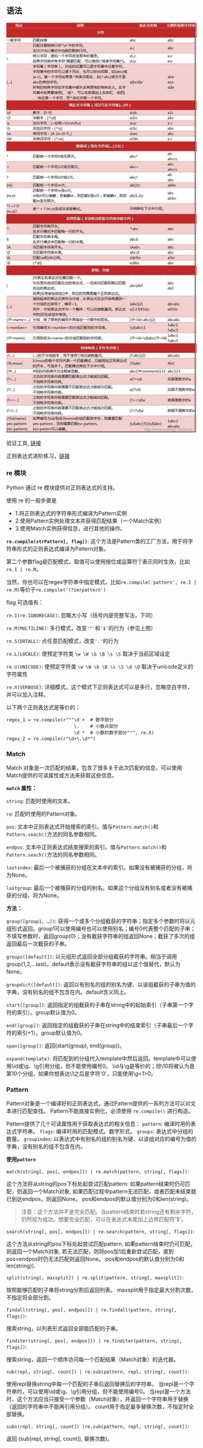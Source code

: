 

## 语法
<img width="800" alt="regex" src="./image/regex.jpg">


验证工具, [链接](http://regexr.com/)

正则表达式进阶练习，[链接](https://alf.nu/RegexGolf)

### **re 模块**

Python 通过 re 模块提供对正则表达式的支持。

使用 re 的一般步骤是
* 1.将正则表达式的字符串形式编译为Pattern实例
* 2.使用Pattern实例处理文本并获得匹配结果（一个Match实例）
* 3.使用Match实例获得信息，进行其他的操作。


**`re.compile(strPattern[, flag])`**:
这个方法是Pattern类的工厂方法，用于将字符串形式的正则表达式编译为Pattern对象。

第二个参数flag是匹配模式，取值可以使用按位或运算符'|'表示同时生效，比如`re.I | re.M`。

当然，你也可以在regex字符串中指定模式，比如`re.compile('pattern', re.I | re.M)`等价于`re.compile('(?im)pattern')`

flag 可选值有：

`re.I(re.IGNORECASE)`: 忽略大小写（括号内是完整写法，下同）

`re.M(MULTILINE)`: 多行模式，改变`'^'`和`'$'`的行为（参见上图）

`re.S(DOTALL)`: 点任意匹配模式，改变`'.'`的行为

`re.L(LOCALE)`: 使预定字符类 `\w \W \b \B \s \S` 取决于当前区域设定

`re.U(UNICODE)`: 使预定字符类 `\w \W \b \B \s \S \d \D` 取决于unicode定义的字符属性

`re.X(VERBOSE)`: 详细模式。这个模式下正则表达式可以是多行，忽略空白字符，并可以加入注释。

以下两个正则表达式是等价的：
```
regex_1 = re.compile(r"""\d +  # 数字部分
                         \.    # 小数点部分
                         \d *  # 小数的数字部分""", re.X)
regex_2 = re.compile(r"\d+\.\d*")
```


### **Match**

Match 对象是一次匹配的结果，包含了很多关于此次匹配的信息，可以使用Match提供的可读属性或方法来获取这些信息。

**`match` 属性：**

`string`: 匹配时使用的文本。

`re`: 匹配时使用的Pattern对象。

`pos`: 文本中正则表达式开始搜索的索引。值与`Pattern.match()`和`Pattern.seach()`方法的同名参数相同。

`endpos`: 文本中正则表达式结束搜索的索引。值与`Pattern.match()`和`Pattern.seach()`方法的同名参数相同。

`lastindex`: 最后一个被捕获的分组在文本中的索引。如果没有被捕获的分组，将为None。

`lastgroup`: 最后一个被捕获的分组的别名。如果这个分组没有别名或者没有被捕获的分组，将为None。

**方法：**

`group([group1, …])`: 
获得一个或多个分组截获的字符串；指定多个参数时将以元组形式返回。group1可以使用编号也可以使用别名；编号0代表整个匹配的子串；不填写参数时，返回group(0)；没有截获字符串的组返回None；截获了多次的组返回最后一次截获的子串。

`groups([default])`: 
以元组形式返回全部分组截获的字符串。相当于调用group(1,2,…last)。default表示没有截获字符串的组以这个值替代，默认为None。

`groupdict([default])`: 
返回以有别名的组的别名为键、以该组截获的子串为值的字典，没有别名的组不包含在内。default含义同上。

`start([group])`: 
返回指定的组截获的子串在string中的起始索引（子串第一个字符的索引）。group默认值为0。

`end([group])`: 
返回指定的组截获的子串在string中的结束索引（子串最后一个字符的索引+1）。group默认值为0。

`span([group])`: 
返回(start(group), end(group))。

`expand(template)`: 
将匹配到的分组代入template中然后返回。template中可以使用\id或\g、\g引用分组，但不能使用编号0。
\id与\g是等价的；但\10将被认为是第10个分组，如果你想表达\1之后是字符'0'，只能使用\g<1>0。


### **Pattern**
Pattern对象是一个编译好的正则表达式，通过Pattern提供的一系列方法可以对文本进行匹配查找。
Pattern不能直接实例化，必须使用 `re.compile()` 进行构造。

Pattern提供了几个可读属性用于获取表达式的相关信息：
`pattern`: 编译时用的表达式字符串。
`flags`: 编译时用的匹配模式。数字形式。
`groups`: 表达式中分组的数量。
`groupindex`: 以表达式中有别名的组的别名为键、以该组对应的编号为值的字典，没有别名的组不包含在内。


**使用`pattern`**

`match(string[, pos[, endpos]]) | re.match(pattern, string[, flags])`: 

这个方法将从string的pos下标处起尝试匹配pattern:
如果pattern结束时仍可匹配，则返回一个Match对象,
如果匹配过程中pattern无法匹配，或者匹配未结束就已到达endpos，则返回None。
pos和endpos的默认值分别为0和len(string)。 
>注意：这个方法并不是完全匹配。当pattern结束时若string还有剩余字符，仍然视为成功。想要完全匹配，可以在表达式末尾加上边界匹配符'$'。

`search(string[, pos[, endpos]]) | re.search(pattern, string[, flags])`: 

这个方法从string的pos下标处起尝试匹配pattern,
如果pattern结束时仍可匹配，则返回一个Match对象,
若无法匹配，则将pos加1后重新尝试匹配，直到pos=endpos时仍无法匹配则返回None。
pos和endpos的默认值分别为0和len(string)).

`split(string[, maxsplit]) | re.split(pattern, string[, maxsplit])`:

按照能够匹配的子串将string分割后返回列表。
maxsplit用于指定最大分割次数，不指定将全部分割。

`findall(string[, pos[, endpos]]) | re.findall(pattern, string[, flags])`:

搜索string，以列表形式返回全部能匹配的子串。

`finditer(string[, pos[, endpos]]) | re.finditer(pattern, string[, flags])`:

搜索string，返回一个顺序访问每一个匹配结果（Match对象）的迭代器。

`sub(repl, string[, count]) | re.sub(pattern, repl, string[, count])`:

使用repl替换string中每一个匹配的子串后返回替换后的字符串。
当repl是一个字符串时，可以使用\id或\g、\g引用分组，但不能使用编号0。
当repl是一个方法时，这个方法应当只接受一个参数（Match对象），并返回一个字符串用于替换（返回的字符串中不能再引用分组）。 count用于指定最多替换次数，不指定时全部替换。

`subn(repl, string[, count]) |re.sub(pattern, repl, string[, count])`:

返回 (sub(repl, string[, count]), 替换次数)。

